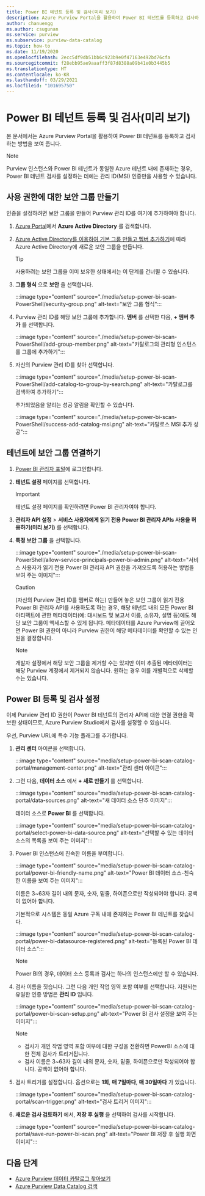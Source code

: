 ```yaml
---
title: Power BI 테넌트 등록 및 검사(미리 보기)
description: Azure Purview Portal을 활용하여 Power BI 테넌트를 등록하고 검사하는 방법을 알아봅니다.
author: chanuengg
ms.author: csugunan
ms.service: purview
ms.subservice: purview-data-catalog
ms.topic: how-to
ms.date: 11/19/2020
ms.openlocfilehash: 2ecc5df9db51bb6c923b9e0f47163e492bd76cfa
ms.sourcegitcommit: f28ebb95ae9aaaff3f87d8388a09b41e0b3445b5
ms.translationtype: HT
ms.contentlocale: ko-KR
ms.lasthandoff: 03/29/2021
ms.locfileid: "101695750"
---
```

# <a name="register-and-scan-a-power-bi-tenant-preview"></a>Power BI 테넌트 등록 및 검사(미리 보기)

본 문서에서는 Azure Purview Portal을 활용하여 Power BI 테넌트를 등록하고 검사하는 방법을 보여 줍니다.

> [!Note]
> Purview 인스턴스와 Power BI 테넌트가 동일한 Azure 테넌트 내에 존재하는 경우, Power BI 테넌트 검사를 설정하는 데에는 관리 ID(MSI) 인증만을 사용할 수 있습니다. 

## <a name="create-a-security-group-for-permissions"></a>사용 권한에 대한 보안 그룹 만들기

인증을 설정하려면 보안 그룹을 만들어 Purview 관리 ID를 여기에 추가하여야 합니다.

1. [Azure Portal](https://portal.azure.com)에서 **Azure Active Directory** 를 검색합니다.
1. [Azure Active Directory를 이용하여 기본 그룹 만들고 멤버 추가하기](../active-directory/fundamentals/active-directory-groups-create-azure-portal.md)에 따라 Azure Active Directory에 새로운 보안 그룹을 만듭니다.

    > [!Tip]
    > 사용하려는 보안 그룹을 이미 보유한 상태에서는 이 단계를 건너뛸 수 있습니다.

1. **그룹 형식** 으로 **보안** 을 선택합니다.

    :::image type="content" source="./media/setup-power-bi-scan-PowerShell/security-group.png" alt-text="보안 그룹 형식":::

1. Purview 관리 ID를 해당 보안 그룹에 추가합니다. **멤버** 를 선택한 다음, **+ 멤버 추가** 를 선택합니다.

    :::image type="content" source="./media/setup-power-bi-scan-PowerShell/add-group-member.png" alt-text="카탈로그의 관리형 인스턴스를 그룹에 추가하기":::

1. 자신의 Purview 관리 ID를 찾아 선택합니다.

    :::image type="content" source="./media/setup-power-bi-scan-PowerShell/add-catalog-to-group-by-search.png" alt-text="카탈로그를 검색하여 추가하기":::

    추가되었음을 알리는 성공 알림을 확인할 수 있습니다.

    :::image type="content" source="./media/setup-power-bi-scan-PowerShell/success-add-catalog-msi.png" alt-text="카탈로스 MSI 추가 성공":::

## <a name="associate-the-security-group-with-the-tenant"></a>테넌트에 보안 그룹 연결하기

1. [Power BI 관리자 포털](https://app.powerbi.com/admin-portal/tenantSettings)에 로그인합니다.
1. **테넌트 설정** 페이지를 선택합니다.

    > [!Important]
    > 테넌트 설정 페이지를 확인하려면 Power BI 관리자여야 합니다.

1. **관리자 API 설정** > **서비스 사용자에게 읽기 전용 Power BI 관리자 APIs 사용을 허용하기(미리 보기)** 를 선택합니다.
1. **특정 보안 그룹** 을 선택합니다.

    :::image type="content" source="./media/setup-power-bi-scan-PowerShell/allow-service-principals-power-bi-admin.png" alt-text="서비스 사용자가 읽기 전용 Power BI 관리자 API 권한을 가져오도록 허용하는 방법을 보여 주는 이미지":::

    > [!Caution]
    > (자신의 Purview 관리 ID를 멤버로 하는) 만들어 놓은 보안 그룹이 읽기 전용 Power BI 관리자 API를 사용하도록 하는 경우, 해당 테넌트 내의 모든 Power BI 아티팩트에 관한 메타데이터(예: 대시보드 및 보고서 이름, 소유자, 설명 등)에도 해당 보안 그룹이 액세스할 수 있게 됩니다. 메타데이터를 Azure Purview에 끌어오면 Power BI 권한이 아니라 Purview 권한이 해당 메타데이터를 확인할 수 있는 인원을 결정합니다.

    > [!Note]
    > 개발자 설정에서 해당 보안 그룹을 제거할 수는 있지만 이미 추출된 메타데이터는 해당 Purview 계정에서 제거되지 않습니다. 원하는 경우 이를 개별적으로 삭제할 수는 있습니다.

## <a name="register-your-power-bi-and-set-up-a-scan"></a>Power BI 등록 및 검사 설정

이제 Purview 관리 ID 권한이 Power BI 테넌트의 관리자 API에 대한 연결 권한을 확보한 상태이므로, Azure Purview Studio에서 검사를 설정할 수 있습니다.

우선, Purview URL에 특수 기능 플래그를 추가합니다. 

1. **관리 센터** 아이콘을 선택합니다.

    :::image type="content" source="media/setup-power-bi-scan-catalog-portal/management-center.png" alt-text="관리 센터 아이콘":::

1. 그런 다음, **데이터 소스** 에서 **+ 새로 만들기** 를 선택합니다.

    :::image type="content" source="media/setup-power-bi-scan-catalog-portal/data-sources.png" alt-text="새 데이터 소스 단추 이미지":::

    데이터 소스로 **Power BI** 를 선택합니다.

    :::image type="content" source="media/setup-power-bi-scan-catalog-portal/select-power-bi-data-source.png" alt-text="선택할 수 있는 데이터 소스의 목록을 보여 주는 이미지":::

3. Power BI 인스턴스에 친숙한 이름을 부여합니다.

    :::image type="content" source="media/setup-power-bi-scan-catalog-portal/power-bi-friendly-name.png" alt-text="Power BI 데이터 소스-친숙한 이름을 보여 주는 이미지":::

    이름은 3~63자 길이 내의 문자, 숫자, 밑줄, 하이픈으로만 작성되어야 합니다.  공백이 없어야 합니다.

    기본적으로 시스템은 동일 Azure 구독 내에 존재하는 Power BI 테넌트를 찾습니다.

    :::image type="content" source="media/setup-power-bi-scan-catalog-portal/power-bi-datasource-registered.png" alt-text="등록된 Power BI 데이터 소스":::

    > [!Note]
    > Power BI의 경우, 데이터 소스 등록과 검사는 하나의 인스턴스에만 할 수 있습니다.


4. 검사 이름을 짓습니다. 그런 다음 개인 작업 영역 포함 여부를 선택합니다. 지원되는 유일한 인증 방법은 **관리 ID** 입니다.

    :::image type="content" source="media/setup-power-bi-scan-catalog-portal/power-bi-scan-setup.png" alt-text="Power BI 검사 설정을 보여 주는 이미지":::

    > [!Note]
    > * 검사가 개인 작업 영역 포함 여부에 대한 구성을 전환하면 PowerBI 소스에 대한 전체 검사가 트리거됩니다.
    > * 검사 이름은 3~63자 길이 내의 문자, 숫자, 밑줄, 하이픈으로만 작성되어야 합니다. 공백이 없어야 합니다.

5. 검사 트리거를 설정합니다. 옵션으로는 **1회**, **매 7일마다**, **매 30일마다** 가 있습니다.

    :::image type="content" source="media/setup-power-bi-scan-catalog-portal/scan-trigger.png" alt-text="검사 트리거 이미지":::

6. **새로운 검사 검토하기** 에서, **저장 후 실행** 을 선택하여 검사를 시작합니다.

    :::image type="content" source="media/setup-power-bi-scan-catalog-portal/save-run-power-bi-scan.png" alt-text="Power BI 저장 후 실행 화면 이미지":::

## <a name="next-steps"></a>다음 단계

- [Azure Purview 데이터 카탈로그 찾아보기](how-to-browse-catalog.md)
- [Azure Purview Data Catalog 검색](how-to-search-catalog.md)
